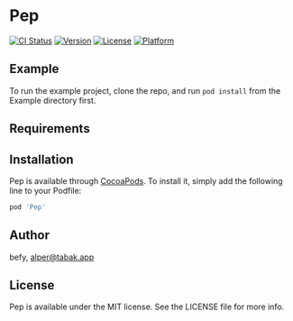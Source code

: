 # Pep

[![CI Status](https://img.shields.io/travis/befy/Pep.svg?style=flat)](https://travis-ci.org/befy/Pep)
[![Version](https://img.shields.io/cocoapods/v/Pep.svg?style=flat)](https://cocoapods.org/pods/Pep)
[![License](https://img.shields.io/cocoapods/l/Pep.svg?style=flat)](https://cocoapods.org/pods/Pep)
[![Platform](https://img.shields.io/cocoapods/p/Pep.svg?style=flat)](https://cocoapods.org/pods/Pep)

## Example

To run the example project, clone the repo, and run `pod install` from the Example directory first.

## Requirements

## Installation

Pep is available through [CocoaPods](https://cocoapods.org). To install
it, simply add the following line to your Podfile:

```ruby
pod 'Pep'
```

## Author

befy, alper@tabak.app

## License

Pep is available under the MIT license. See the LICENSE file for more info.
